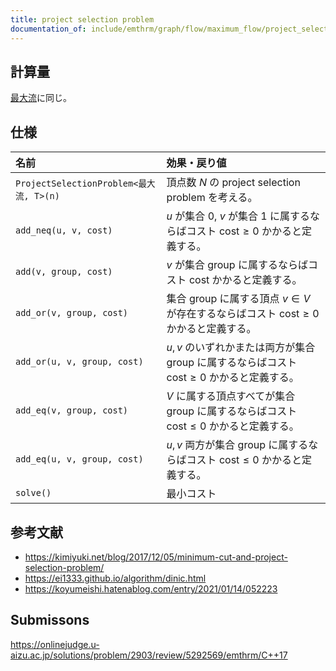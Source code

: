 ```yaml
---
title: project selection problem
documentation_of: include/emthrm/graph/flow/maximum_flow/project_selection_problem.hpp
---
```



## 計算量

[最大流](maximum_flow.md)に同じ。


## 仕様

|名前|効果・戻り値|
|:--|:--|
|`ProjectSelectionProblem<最大流, T>(n)`|頂点数 $N$ の project selection problem を考える。|
|`add_neq(u, v, cost)`|$u$ が集合 $0$, $v$ が集合 $1$ に属するならばコスト $\mathrm{cost} \geq 0$ かかると定義する。|
|`add(v, group, cost)`|$v$ が集合 $\mathrm{group}$ に属するならばコスト $\mathrm{cost}$ かかると定義する。|
|`add_or(v, group, cost)`|集合 $\mathrm{group}$ に属する頂点 $v \in V$ が存在するならばコスト $\mathrm{cost} \geq 0$ かかると定義する。|
|`add_or(u, v, group, cost)`|$u, v$ のいずれかまたは両方が集合 $\mathrm{group}$ に属するならばコスト $\mathrm{cost} \geq 0$ かかると定義する。|
|`add_eq(v, group, cost)`|$V$ に属する頂点すべてが集合 $\mathrm{group}$ に属するならばコスト $\mathrm{cost} \leq 0$ かかると定義する。|
|`add_eq(u, v, group, cost)`|$u, v$ 両方が集合 $\mathrm{group}$ に属するならばコスト $\mathrm{cost} \leq 0$ かかると定義する。|
|`solve()`|最小コスト|


## 参考文献

- https://kimiyuki.net/blog/2017/12/05/minimum-cut-and-project-selection-problem/
- https://ei1333.github.io/algorithm/dinic.html
- https://koyumeishi.hatenablog.com/entry/2021/01/14/052223


## Submissons

https://onlinejudge.u-aizu.ac.jp/solutions/problem/2903/review/5292569/emthrm/C++17
